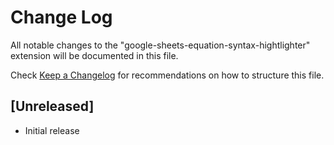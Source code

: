 # Change Log

All notable changes to the "google-sheets-equation-syntax-hightlighter" extension will be documented in this file.

Check [Keep a Changelog](http://keepachangelog.com/) for recommendations on how to structure this file.

## [Unreleased]

- Initial release